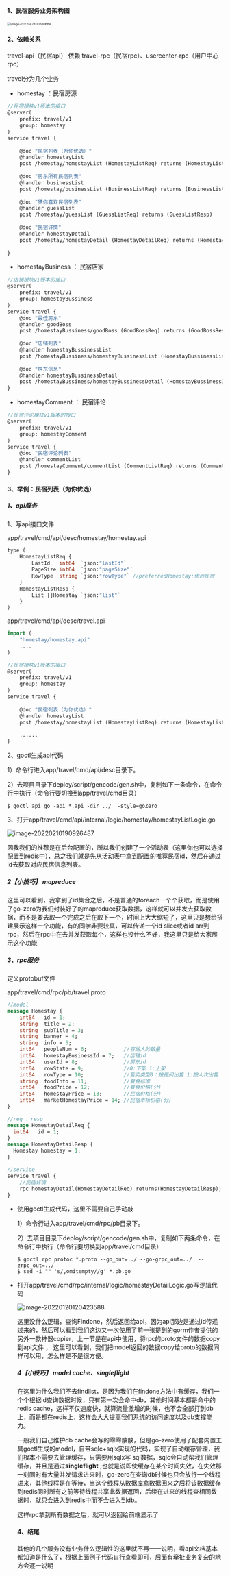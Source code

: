 


#### 1、民宿服务业务架构图

<img src="./images/5/image-20220428110630664.png" alt="image-20220428110630664" style="zoom:50%;" />





#### 2、依赖关系

 travel-api（民宿api） 依赖 travel-rpc（民宿rpc）、usercenter-rpc（用户中心rpc）



travel分为几个业务

- homestay ：民宿房源

```protobuf
//民宿模块v1版本的接口
@server(
	prefix: travel/v1
	group: homestay
)
service travel {
	
	@doc "民宿列表（为你优选）"
	@handler homestayList
	post /homestay/homestayList (HomestayListReq) returns (HomestayListResp)
	
	@doc "房东所有民宿列表"
	@handler businessList
	post /homestay/businessList (BusinessListReq) returns (BusinessListResp)
	
	@doc "猜你喜欢民宿列表"
	@handler guessList
	post /homestay/guessList (GuessListReq) returns (GuessListResp)
	
	@doc "民宿详情"
	@handler homestayDetail
	post /homestay/homestayDetail (HomestayDetailReq) returns (HomestayDetailResp)
	
}
```

- homestayBusiness ： 民宿店家

```protobuf
//店铺模块v1版本的接口
@server(
	prefix: travel/v1
	group: homestayBussiness
)
service travel {
	@doc "最佳房东"
	@handler goodBoss
	post /homestayBussiness/goodBoss (GoodBossReq) returns (GoodBossResp)
	
	@doc "店铺列表"
	@handler homestayBussinessList
	post /homestayBussiness/homestayBussinessList (HomestayBussinessListReq) returns (HomestayBussinessListResp)
	
	@doc "房东信息"
	@handler homestayBussinessDetail
	post /homestayBussiness/homestayBussinessDetail (HomestayBussinessDetailReq) returns (HomestayBussinessDetailResp)
}
```

- homestayComment ： 民宿评论

```protobuf
//民宿评论模块v1版本的接口
@server(
	prefix: travel/v1
	group: homestayComment
)
service travel {
	@doc "民宿评论列表"
	@handler commentList
	post /homestayComment/commentList (CommentListReq) returns (CommentListResp)
}
```





#### 3、举例：民宿列表（为你优选）

##### 1、api服务

1、写api接口文件

app/travel/cmd/api/desc/homestay/homestay.api

```protobuf
type (
	HomestayListReq {
		LastId   int64  `json:"lastId"`
		PageSize int64  `json:"pageSize"`
		RowType  string `json:"rowType"` //preferredHomestay:优选民宿
	}
	HomestayListResp {
		List []Homestay `json:"list"`
	}
)


```

app/travel/cmd/api/desc/travel.api

```protobuf
import (
	"homestay/homestay.api"
	....
)

//民宿模块v1版本的接口
@server(
	prefix: travel/v1
	group: homestay
)
service travel {
	
	@doc "民宿列表（为你优选）"
	@handler homestayList
	post /homestay/homestayList (HomestayListReq) returns (HomestayListResp)
	
	......
}
```

2、goctl生成api代码

1）命令行进入app/travel/cmd/api/desc目录下。

2）去项目目录下deploy/script/gencode/gen.sh中，复制如下一条命令，在命令行中执行（命令行要切换到app/travel/cmd目录）

```shell
$ goctl api go -api *.api -dir ../  -style=goZero
```

3、打开app/travel/cmd/api/internal/logic/homestay/homestayListLogic.go

![image-20220210190926487](./images/5/image-20220210190926487.png)

因我我们的推荐是在后台配置的，所以我们创建了一个活动表（这里你也可以选择配置到redis中），总之我们就是先从活动表中拿到配置的推荐民宿id，然后在通过id去获取对应民宿信息列表。

##### 2【小技巧】 mapreduce

这里可以看到，我拿到了id集合之后，不是普通的foreach一个个获取，而是使用了go-zero为我们封装好了的mapreduce获取数据，这样就可以并发去获取数据，而不是要去取一个完成之后在取下一个，时间上大大缩短了，这里只是想给搭建展示这样一个功能，有的同学非要较真，可以传递一个id slice或者id arr到rpc，然后在rpc中在去并发获取每个，这样也没什么不好，我这里只是给大家展示这个功能



##### 3、rpc服务

定义protobuf文件

app/travel/cmd/rpc/pb/travel.proto

```protobuf
//model
message Homestay {
    int64   id = 1;
    string  title = 2;
    string  subTitle = 3;
    string  banner = 4;
    string  info = 5;
    int64   peopleNum = 6;            //容纳人的数量
    int64   homestayBusinessId = 7;   //店铺id
    int64   userId = 8;               //房东id
    int64   rowState = 9;             //0:下架 1:上架
    int64   rowType = 10;             //售卖类型0：按房间出售 1:按人次出售
    string  foodInfo = 11;            //餐食标准
    int64   foodPrice = 12;           //餐食价格(分)
    int64   homestayPrice = 13;       //民宿价格(分)
    int64   marketHomestayPrice = 14; //民宿市场价格(分)
}

//req 、resp
message HomestayDetailReq {
  int64   id = 1;
}
message HomestayDetailResp {
  Homestay homestay = 1;
}

//service
service travel {
    //民宿详情
    rpc homestayDetail(HomestayDetailReq) returns(HomestayDetailResp);
}
```



- 使用goctl生成代码，这里不需要自己手动敲

  1）命令行进入app/travel/cmd/rpc/pb目录下。

  2）去项目目录下deploy/script/gencode/gen.sh中，复制如下两条命令，在命令行中执行（命令行要切换到app/travel/cmd目录）

  ```shell
  $ goctl rpc protoc *.proto --go_out=../ --go-grpc_out=../  --zrpc_out=../
  $ sed -i "" 's/,omitempty//g' *.pb.go
  ```

- 打开app/travel/cmd/rpc/internal/logic/homestayDetailLogic.go写逻辑代码

  ![image-20220120120423588](./images/5/image-20220120120423588.png)

  

  这里没什么逻辑，查询Findone，然后返回给api，因为api那边是通过id传递过来的，然后可以看到我们这边又一次使用了前一张提到的gorm作者提供的另外一款神器copier，上一节是在api中使用，将rpc的proto文件的数据copy到api文件 ， 这里可以看到，我们把model返回的数据copy给proto的数据同样可以用，怎么样是不是很方便。

  

  

  ##### 4【小技巧】 model cache、singleflight

  在这里为什么我们不去findlist，是因为我们在findone方法中有缓存，我们一个个根据id查询数据时候，只有第一次会命中db，其他时间基本都是命中的redis cache，这样不仅速度快，就算流量激增的时候，也不会全部打到db上，而是都在redis上，这样会大大提高我们系统的访问速度以及db支撑能力。

  一般我们自己维护db cache会写的零零散散，但是go-zero使用了配套内置工具goctl生成的model，自带sqlc+sqlx实现的代码，实现了自动缓存管理，我们根本不需要去管理缓存，只需要用sqlx写 sql数据，sqlc会自动帮我们管理缓存，并且是通过**singleflight** ,也就是说即使缓存在某个时间失效，在失效那一刻同时有大量并发请求进来时，go-zero在查询db时候也只会放行一个线程进来，其他线程是在等待，当这个线程从数据库拿数据回来之后将该数据缓存到redis同时所有之前等待线程共享此数据返回，后续在进来的线程查相同数据时，就只会进入到redis中而不会进入到db。

  

  
  
  这样rpc拿到所有数据之后，就可以返回给前端显示了
  
  
  
  #### 4、结尾
  
  其他的几个服务没有业务什么逻辑性的这里就不再一一说明，看api文档基本都知道是什么了，根据上面例子代码自行查看即可，后面有牵扯业务复杂的地方会逐一说明
  
  
  
  









